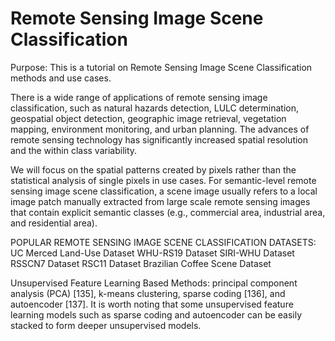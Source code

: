 # Remote Sensing Image Scene Classification

Purpose: This is a tutorial on Remote Sensing Image Scene Classification methods and use cases.

There is a wide range of applications of remote sensing image classification, such as natural hazards detection, LULC determination, geospatial object detection, geographic image retrieval, vegetation mapping, environment monitoring, and urban planning. The advances of remote sensing technology has significantly increased spatial resolution and the within class variability.

We will focus on the spatial patterns created by pixels rather than the statistical analysis of single pixels in use cases. For semantic-level remote sensing image scene classification, a scene image usually refers to a local image patch manually extracted from large scale remote sensing images that contain explicit semantic classes (e.g., commercial area, industrial area, and residential area).

POPULAR REMOTE SENSING IMAGE SCENE CLASSIFICATION DATASETS:
UC Merced Land-Use Dataset
WHU-RS19 Dataset
SIRI-WHU Dataset
RSSCN7 Dataset
RSC11 Dataset
Brazilian Coffee Scene Dataset

Unsupervised Feature Learning Based Methods: principal component analysis (PCA) [135], k-means clustering, sparse coding [136], and autoencoder [137]. It is worth noting that some unsupervised feature learning models such as sparse coding and autoencoder can be easily stacked to form deeper unsupervised models.
